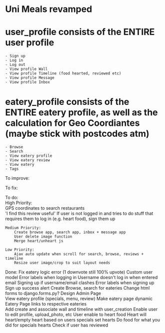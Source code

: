 # Uni Meals revamped

# user_profile consists of the ENTIRE user profile
	- Sign up
	- Log in
	- Log out
	- View profile Wall
	- View profile Timeline (food hearted, reviewed etc)
	- View profile Message
	- View profile Inbox 
	
# eatery_profile consists of the ENTIRE eatery profile, as well as the calculation for Geo Coordiantes (maybe stick with postcodes atm)
	- Browse
	- Search
	- View eatery profile
	- View eatery review
	- View eatery
	- Tags		

To improve:	

To fix:

To do:		
	High Priority:				
		GPS coordinates to search restaurants		
		'I find this review useful'
		If user is not logged in and tries to do stuff that requires them to log in (e.g. heart food), sign them up
	
	Medium Priority:
		Create browse app, search app, inbox + message app
		User delete image function		
		Merge heart/unheart js
		
	Low Priority:
		Ajax auto update when scroll for search, browse, reviews + timeline
		Resize user image/crop to suit layout needs

Done:
	Fix eatery logic error (1 downvote still 100% upvote)
	Custom user model
	Error labels when logging in
	Username doesn't log in when entered email
	Signing up if username/email clashes
	Error labels when signing up
	Sign up success alert
	Create Browse, search for eateries
	Change html forms to django.forms.py?
	Design Admin Page	
	View eatery profile (specials, menu, review)
	Make eatery page dynamic	
	Eatery Page links to respective eateries	
	Add create and associate wall and timeline with user_creation
	Enable user to edit profile, upload_photo, etc
	User enable to heart food
	Heart will heart/empty heart based on users specials set hearts
	Do food for what you did for specials hearts
	Check if user has reviewed